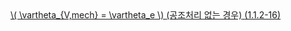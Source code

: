 <a href="/eco2_guide_center/1.%20ECO2%20Logic%20Guide/Hee1_Equation_List.html" class="equation-link" target="_blank" rel="noopener noreferrer">
  \( \vartheta_{V,mech} = \vartheta_e \)  <span class="note">(공조처리 없는 경우)</span> <span class="eq-number">(1.1.2-16)</span>
</a>
